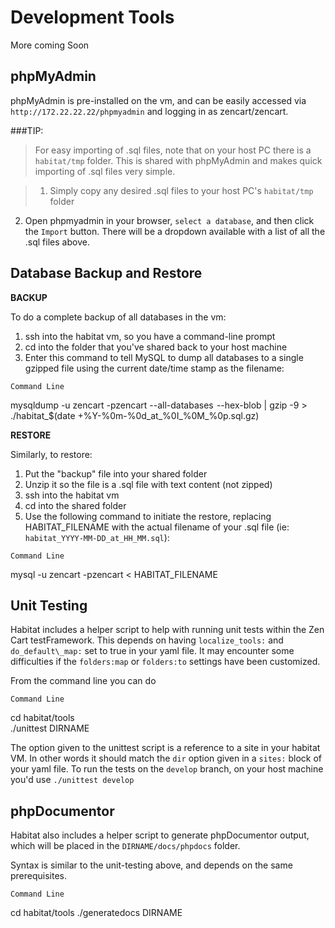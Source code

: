 Development Tools
=================

More coming Soon


phpMyAdmin
----------

phpMyAdmin is pre-installed on the vm, and can be easily accessed via `http://172.22.22.22/phpmyadmin` and logging in as zencart/zencart.

###TIP:
>For easy importing of .sql files, note that on your host PC there is a `habitat/tmp` folder. This is shared with phpMyAdmin and makes quick importing of .sql files very simple.

>1. Simply copy any desired .sql files to your host PC's `habitat/tmp` folder
2. Open phpmyadmin in your browser, `select a database`, and then click the `Import` button. There will be a dropdown available with a list of all the .sql files above.


Database Backup and Restore
---------------------------

**BACKUP**

To do a complete backup of all databases in the vm:

1. ssh into the habitat vm, so you have a command-line prompt
2. cd into the folder that you've shared back to your host machine
3. Enter this command to tell MySQL to dump all databases to a single gzipped file using the current date/time stamp as the filename:

>
`Command Line`
>
mysqldump -u zencart -pzencart  --all-databases  --hex-blob | gzip -9 > ./habitat_$(date +%Y-%0m-%0d_at_%0I_%0M_%0p.sql.gz)


**RESTORE**

Similarly, to restore:

1. Put the "backup" file into your shared folder
2. Unzip it so the file is a .sql file with text content (not zipped)
3. ssh into the habitat vm
4. cd into the shared folder
5. Use the following command to initiate the restore, replacing HABITAT_FILENAME with the actual filename of your .sql file (ie: `habitat_YYYY-MM-DD_at_HH_MM.sql`):

>
`Command Line`
>
mysql -u zencart -pzencart < HABITAT_FILENAME



Unit Testing
------------

Habitat includes a helper script to help with running unit tests within the Zen Cart testFramework.  This depends on having `localize_tools:` and `do_default\_map:` set to true in your yaml file. It may encounter some difficulties if the `folders:map` or `folders:to` settings have been customized.

From the command line you can do
>
`Command Line`
>
cd habitat/tools  
./unittest DIRNAME

The option given to the unittest script is a reference to a site in your habitat VM. In other words it should match the `dir` option given in a `sites:` block of your yaml file. To run the tests on the `develop` branch, on your host machine you'd use `./unittest develop`


phpDocumentor
-------------

Habitat also includes a helper script to generate phpDocumentor output, which will be placed in the `DIRNAME/docs/phpdocs` folder.

Syntax is similar to the unit-testing above, and depends on the same prerequisites.

>
`Command Line`
>
cd habitat/tools
./generatedocs DIRNAME

